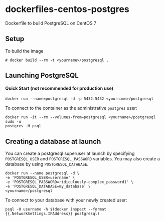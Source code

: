 dockerfiles-centos-postgres
===========================

Dockerfile to build PostgreSQL on CentOS 7

Setup
-----

To build the image

    # docker build --rm -t <yourname>/postgresql .


Launching PostgreSQL
--------------------

#### Quick Start (not recommended for production use)

    docker run --name=postgresql -d -p 5432:5432 <yourname>/postgresql


To connect to the container as the administrative `postgres` user:

    docker run -it --rm --volumes-from=postgresql <yourname>/postgresql sudo -u
    postgres -H psql


Creating a database at launch
-----------------------------

You can create a postgresql superuser at launch by specifying `POSTGRESQL_USER` and
`POSTGRESQL_PASSWORD` variables. You may also create a database by using `POSTGRESQL_DATABASE`.

    docker run --name postgresql -d \
    -e 'POSTGRESQL_USER=username' \
    -e 'POSTGRESQL_PASSWORD=ridiculously-complex_password1' \
    -e 'POSTGRESQL_DATABASE=my_database' \
    <yourname>/postgresql

To connect to your database with your newly created user:

    psql -U username -h $(docker inspect --format {{.NetworkSettings.IPAddress}} postgresql)
